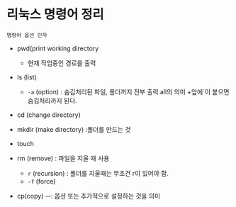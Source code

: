 # 리눅스 명령어 정리

``` sehll
명령어 옵션 인자
```

- pwd(print working directory
     - 현재 작업중인 경로를 출력
- ls (list) 
   - `-a` (option) : 숨김처리된 파일, 폴더까지 전부 출력 all의 의미 +앞에`이 붙으면 숨김처리까지 된다.
- cd (change directory)
- mkdir (make directory) :폴더를 만드는 것
- touch
- rm (remove) : 파일을 지울 때 사용
     - `r` (recursion) : 폴더를 지울때는 무조건 r이 있어야 함.
     - `-f` (force)



 - cp(copy)
 --: 옵션 또는 추가적으로 설정하는 것을 의미